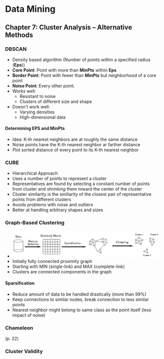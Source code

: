 # Data Mining
## Chapter 7: Cluster Analysis – Alternative Methods
### DBSCAN
* Density based algorithm (Number of points within a specified radius (**Eps**))
* **Core Point**: Point with more than **MinPts** within **Eps**
* **Border Point**: Point with fewer than **MinPts** but neighborhood of a core point
* **Noise Point**: Every other point.
* Works well:
	* Resistant to noise
	* Clusters of different size and shape
* Doesn't work well:
	* Varying densities
	* High-dimensional data

#### Determining EPS and MinPts
* Idea: K-th nearest neighbors are at roughly the same distance
* Noise points have the K-th nearest neighbor ar farther distance
* Plot sorted distance of every point to its K-th nearest neighbor

### CURE
* Hierarchical Approach
* Uses a number of points to represent a cluster
* Representatives are found by selecting a constant number of points from cluster and *shrinking* them toward the center of the cluster
* Cluster similarity is the smiliarity of the closest pair of representative points from different clusters
* Avoids problems with noise and outliers
* Better at handling arbitrary shapes and sizes

### Graph-Based Clustering
* ![07_graph_based](img/07_graph_based.png)
* Initially fully connected proximity graph
* Starting with MIN (single-link) and MAX (complete-link)
* Clusters are connected components in the graph

#### Sparsification
* Reduce amount of data to be handled drastically (more than 99%)
* Keep connections to similar nodes, break connection to less similar points
* Nearest neighbor might belong to same class as the point itself (less impact of noise)

### Chameleon
(p. 22)

### Cluster Validity